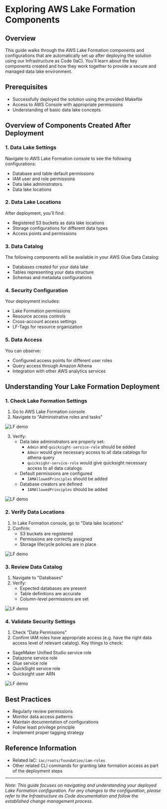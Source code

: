 # Exploring AWS Lake Formation Components

## Overview
This guide walks through the AWS Lake Formation components and configurations that are automatically set up after deploying the solution using our Infrastructure as Code (IaC). You'll learn about the key components created and how they work together to provide a secure and managed data lake environment.

## Prerequisites
- Successfully deployed the solution using the provided Makefile
- Access to AWS Console with appropriate permissions
- Understanding of basic data lake concepts

## Overview of Components Created After Deployment

### 1. Data Lake Settings
Navigate to AWS Lake Formation console to see the following configurations:
- Database and table default permissions
- IAM user and role permissions
- Data lake administrators
- Data lake locations

### 2. Data Lake Locations
After deployment, you'll find:
- Registered S3 buckets as data lake locations
- Storage configurations for different data types
- Access points and permissions

### 3. Data Catalog
The following components will be available in your AWS Glue Data Catalog:
- Databases created for your data lake
- Tables representing your data structure
- Schemas and metadata configurations

### 4. Security Configuration
Your deployment includes:
- Lake Formation permissions
- Resource access controls
- Cross-account access settings
- LF-Tags for resource organization

### 5. Data Access
You can observe:
- Configured access points for different user roles
- Query access through Amazon Athena
- Integration with other AWS analytics services

## Understanding Your Lake Formation Deployment

### 1. Check Lake Formation Settings
1. Go to AWS Lake Formation console
2. Navigate to "Administrative roles and tasks"

![LF demo](../images/demo/lakeformation/lf-0.png)

3. Verify:
    - Data lake administrators are properly set:
      - `Admin` and `quicksight-service-role` should be added
      - `Admin` would give necessary access to all data catalogs for athena query 
      - `quicksighr-service-role` would give quicksight necessary access to all data catalogs 
    - Default permissions are configured
      - `IAMAllowedPrinciples` should be added
    - Database creators are defined
      - `IAMAllowedPrinciples` should be added

![LF demo](../images/demo/lakeformation/lf-1.png)

### 2. Verify Data Locations
1. In Lake Formation console, go to "Data lake locations"
2. Confirm:
    - S3 buckets are registered
    - Permissions are correctly assigned
    - Storage lifecycle policies are in place

![LF demo](../images/demo/lakeformation/lf-2.png)

### 3. Review Data Catalog
1. Navigate to "Databases"
2. Verify:
    - Expected databases are present
    - Table definitions are accurate
    - Column-level permissions are set

![LF demo](../images/demo/lakeformation/lf-3.png)

### 4. Validate Security Settings
1. Check "Data Permissions"
2. Confirm IAM roles have appropriate access (e.g. have the right data access level of relevant catalog). Key things to check:
- SageMaker Unified Studio service role 
- Datazone service role 
- Glue service role 
- QuickSight service role 
- Quicksight user ARN 

![LF demo](../images/demo/lakeformation/lf-4.png)

## Best Practices
- Regularly review permissions
- Monitor data access patterns
- Maintain documentation of configurations
- Follow least privilege principle
- Implement proper tagging strategy

## Reference Information
- Related IaC: `iac/roots/foundation/iam-roles`
- Other related CLI commands for granting lake formation access as part of the deployment steps 
---

*Note: This guide focuses on navigating and understanding your deployed Lake Formation configuration. For any changes to the configuration, please refer to the Infrastructure as Code documentation and follow the established change management process.*
